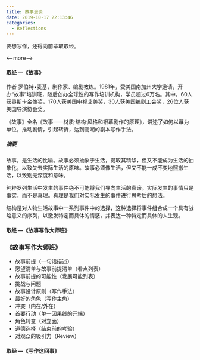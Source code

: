 ```yaml
---
title: 故事漫谈
date: 2019-10-17 22:13:46
categories:
  - Reflections
---
```


要想写作，还得向前辈取取经。

<--more-->


#### 取经 —《故事》

作者 罗伯特•麦基，剧作家、编剧教练。1981年，受美国南加州大学邀请，开办“故事”培训班，随后创办全球性的写作培训机构，学员超过6万名。其中，60人获奥斯卡金像奖，170人获美国电视艾美奖，30人获美国编剧工会奖，26位人获美国导演协会奖。

《故事》全名《故事——材质·结构·风格和银幕剧作的原理》，讲述了如何以幕为单位，推动剧情，引起转折，达到高潮的剧本写作手法。

##### 摘要

故事，是生活的比喻。故事必须抽象于生活，提取其精华，但又不能成为生活的抽象化，以致失去实际生活的原味。故事必须像生活，但又不能一成不变地照搬生活，以致别无深度和意味。

纯粹罗列生活中发生的事件绝不可能将我们导向生活的真谛。实际发生的事情只是事实，而不是真理。真理是我们对实际发生的事件进行思考后的想法。

结构是对人物生活故事中一系列事件中的选择，这种选择将事件组合成一个具有战略意义的序列，以激发特定而具体的情感，并表达一种特定而具体的人生观。





#### 取经 —《故事写作大师班》

### 《故事写作大师班》

- 故事前提（一句话描述）
- 愿望清单与故事前提清单（看点列表）
- 故事前提的可能性（发展可能列表）
- 挑战与问题
- 故事设计原则（写作手法）
- 最好的角色（写作主角）
- 冲突（内在/外在）
- 首要行动（单一因果线的开端）
- 角色转变（对立面）
- 道德选择（结束前的考验）
- 对观众的吸引力（Review）



#### 取经 —《写作这回事》

